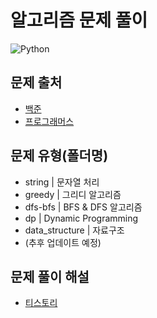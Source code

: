 # 알고리즘 문제 풀이
![Python](https://img.shields.io/badge/python-3670A0?style=for-the-badge&logo=python&logoColor=ffdd54)

## 문제 출처
- [백준](https://www.acmicpc.net/)
- [프로그래머스](https://programmers.co.kr/)

## 문제 유형(폴더명)
- string | 문자열 처리
- greedy | 그리디 알고리즘
- dfs-bfs | BFS & DFS 알고리즘
- dp | Dynamic Programming
- data_structure | 자료구조
- (추후 업데이트 예정)

## 문제 풀이 해설
- [티스토리](https://heytech.tistory.com/)
